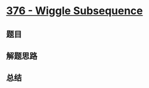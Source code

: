 # [376 - Wiggle Subsequence](https://leetcode.com/problems/wiggle-subsequence/)

## 题目


## 解题思路


## 总结



